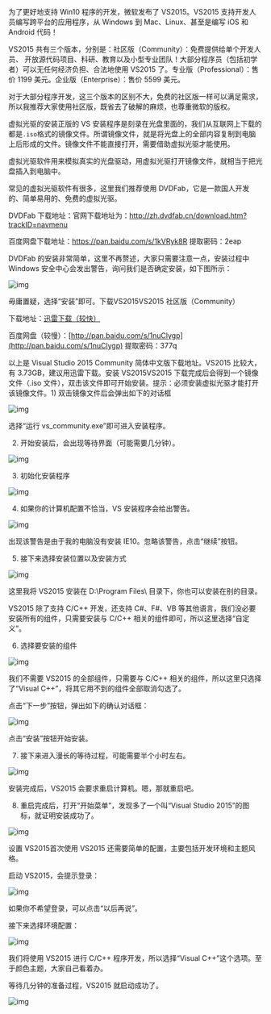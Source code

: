为了更好地支持 Win10 程序的开发，微软发布了 VS2015。VS2015 支持开发人员编写跨平台的应用程序，从 Windows 到 Mac、Linux、甚至是编写 iOS 和 Android 代码！

VS2015 共有三个版本，分别是：社区版（Community）：免费提供给单个开发人员、 开放源代码项目、科研、教育以及小型专业团队！大部分程序员（包括初学者）可以无任何经济负担、合法地使用 VS2015 了。专业版（Professional）：售价 1199 美元。企业版（Enterprise）：售价 5599 美元。

对于大部分程序开发，这三个版本的区别不大，免费的社区版一样可以满足需求，所以我推荐大家使用社区版，既省去了破解的麻烦，也尊重微软的版权。

虚拟光驱的安装正版的 VS 安装程序是刻录在光盘里面的，我们从互联网上下载的都是`.iso`格式的镜像文件。所谓镜像文件，就是将光盘上的全部内容复制到电脑上后形成的文件。镜像文件不能直接打开，需要借助虚拟光驱才能使用。

虚拟光驱软件用来模拟真实的光盘驱动，用虚拟光驱打开镜像文件，就相当于把光盘插入到电脑中。

常见的虚拟光驱软件有很多，这里我们推荐使用 DVDFab，它是一款国人开发的、简单易用的、免费的虚拟光驱。

DVDFab 下载地址：官网下载地址为：http://zh.dvdfab.cn/download.htm?trackID=navmenu

百度网盘下载地址：https://pan.baidu.com/s/1kVRyk8R  提取密码：2eap

DVDFab 的安装非常简单，这里不再赘述，大家只需要注意一点，安装过程中 Windows 安全中心会发出警告，询问我们是否确定安装，如下图所示：

![img](images/1.1.png)

毋庸置疑，选择“安装”即可。下载VS2015VS2015 社区版（Community）

下载地址：[迅雷下载（较快）](ed2k://|file|cn_visual_studio_community2015x86dvd6847368.iso|4013920256|EB7F6605EDE67509E218E29173AC6574|/)

百度网盘（较慢）：[http://pan.baidu.com/s/1nuClygp](http://pan.baidu.com/s/1nuClygp)    提取密码：377q

以上是 Visual Studio 2015 Community 简体中文版下载地址。VS2015 比较大，有 3.73GB，建议用迅雷下载。安装 VS2015VS2015 下载完成后会得到一个镜像文件（.iso 文件），双击该文件即可开始安装。提示：必须安装虚拟光驱才能打开该镜像文件。1) 双击镜像文件后会弹出如下的对话框

![img](images/1.2.png)

选择“运行 vs_community.exe”即可进入安装程序。

2) 开始安装后，会出现等待界面（可能需要几分钟）。

![img](images/1.3.png)

3) 初始化安装程序

![img](images/1.4.png)

4) 如果你的计算机配置不恰当，VS 安装程序会给出警告。

![img](images/1.5.png)

出现该警告是由于我的电脑没有安装 IE10。忽略该警告，点击“继续”按钮。

5) 接下来选择安装位置以及安装方式

![img](images/1.6.png)

这里我将 VS2015 安装在 D:\Program Files\ 目录下，你也可以安装在别的目录。

VS2015 除了支持 C/C++ 开发，还支持 C#、F#、VB 等其他语言，我们没必要安装所有的组件，只需要安装与 C/C++ 相关的组件即可，所以这里选择“自定义”。

6) 选择要安装的组件

![img](images/1.7.png)

我们不需要 VS2015 的全部组件，只需要与 C/C++ 相关的组件，所以这里只选择了“Visual C++”，将其它用不到的组件全部取消勾选了。

点击“下一步”按钮，弹出如下的确认对话框：

![img](images/1.8.png)

点击“安装”按钮开始安装。

7) 接下来进入漫长的等待过程，可能需要半个小时左右。

![img](images/1.9.png)

安装完成后，VS2015 会要求重启计算机。嗯，那就重启吧。

8) 重启完成后，打开“开始菜单”，发现多了一个叫“Visual Studio 2015”的图标，就证明安装成功了。

![img](images/1.10.png)

设置 VS2015首次使用 VS2015 还需要简单的配置，主要包括开发环境和主题风格。

启动 VS2015，会提示登录：

![img](images/1.11.png)

如果你不希望登录，可以点击“以后再说”。

接下来选择环境配置：

![img](images/1.12.png)

我们将使用 VS2015 进行 C/C++ 程序开发，所以选择“Visual C++”这个选项。至于颜色主题，大家自己看着办。

等待几分钟的准备过程，VS2015 就启动成功了。

![img](images/1.3.png)
